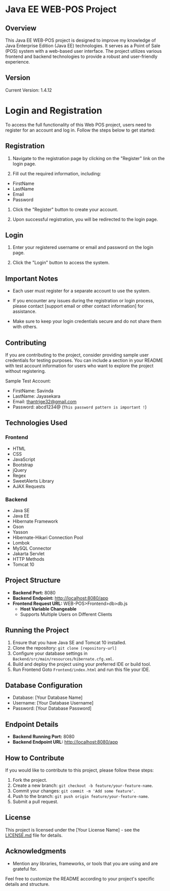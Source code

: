 # Java EE WEB-POS Project

## Overview

This Java EE WEB-POS project is designed to improve my knowledge of Java Enterprise Edition (Java EE) technologies. It serves as a Point of Sale (POS) system with a web-based user interface. The project utilizes various frontend and backend technologies to provide a robust and user-friendly experience.

## Version

Current Version: 1.4.12

# Login and Registration

To access the full functionality of this Web POS project, users need to register for an account and log in. Follow the steps below to get started:

## Registration

1. Navigate to the registration page by clicking on the "Register" link on the login page.

2. Fill out the required information, including:
  - FirstName
  - LastName
  - Email
  - Password

1. Click the "Register" button to create your account.

2. Upon successful registration, you will be redirected to the login page.

## Login

1. Enter your registered username or email and password on the login page.

2. Click the "Login" button to access the system.

## Important Notes

- Each user must register for a separate account to use the system.

- If you encounter any issues during the registration or login process, please contact [support email or other contact information] for assistance.

- Make sure to keep your login credentials secure and do not share them with others.

## Contributing

If you are contributing to the project, consider providing sample user credentials for testing purposes. You can include a section in your README with test account information for users who want to explore the project without registering.

Sample Test Account:
- FirstName: Savinda
- LastName: Jayasekara
- Email: thantrige32@gmail.com
- Password: abcd1234@ (`This password pattern is important !`)


## Technologies Used

### Frontend
- HTML
- CSS
- JavaScript
- Bootstrap
- jQuery
- Regex
- SweetAlerts Library
- AJAX Requests

### Backend
- Java SE
- Java EE
- Hibernate Framework
- Gson
- Yasson
- Hibernate-Hikari Connection Pool
- Lombok
- MySQL Connector
- Jakarta Servlet
- HTTP Methods
- Tomcat 10

## Project Structure

- **Backend Port:** 8080
- **Backend Endpoint:** [http://localhost:8080/app](http://localhost:8080/app)
- **Frontend Request URL:** WEB-POS>Frontend>db>db.js
    - **Host Variable Changeable**
    - Supports Multiple Users on Different Clients

## Running the Project

1. Ensure that you have Java SE and Tomcat 10 installed.
2. Clone the repository: `git clone [repository-url]`
3. Configure your database settings in `Backend/src/main/resources/hibernate.cfg.xml`.
4. Build and deploy the project using your preferred IDE or build tool.
5. Run Frontend Goto `Frontend/index.html` and run this file your IDE.

## Database Configuration

- Database: [Your Database Name]
- Username: [Your Database Username]
- Password: [Your Database Password]

## Endpoint Details

- **Backend Running Port:** 8080
- **Backend Endpoint URL:** [http://localhost:8080/app](http://localhost:8080/app)

## How to Contribute

If you would like to contribute to this project, please follow these steps:

1. Fork the project.
2. Create a new branch: `git checkout -b feature/your-feature-name`.
3. Commit your changes: `git commit -m 'Add some feature'`.
4. Push to the branch: `git push origin feature/your-feature-name`.
5. Submit a pull request.

## License

This project is licensed under the [Your License Name] - see the [LICENSE.md](LICENSE) file for details.

## Acknowledgments

- Mention any libraries, frameworks, or tools that you are using and are grateful for.

Feel free to customize the README according to your project's specific details and structure.
